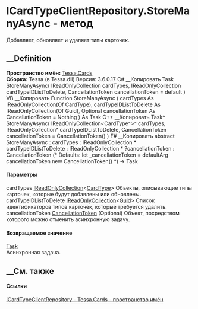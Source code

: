 # ICardTypeClientRepository.StoreManyAsync - метод
Добавляет, обновляет и удаляет типы карточек.
##  __Definition
 **Пространство имён:** [Tessa.Cards](N_Tessa_Cards.htm)  
 **Сборка:** Tessa (в Tessa.dll) Версия: 3.6.0.17
C# __Копировать
     Task StoreManyAsync(
    	IReadOnlyCollection<CardType> cardTypes,
    	IReadOnlyCollection<Guid> cardTypeIDListToDelete,
    	CancellationToken cancellationToken = default
    )
VB __Копировать
     Function StoreManyAsync ( 
    	cardTypes As IReadOnlyCollection(Of CardType),
    	cardTypeIDListToDelete As IReadOnlyCollection(Of Guid),
    	Optional cancellationToken As CancellationToken = Nothing
    ) As Task
C++ __Копировать
    Task^ StoreManyAsync(
    	IReadOnlyCollection<CardType^>^ cardTypes, 
    	IReadOnlyCollection<Guid>^ cardTypeIDListToDelete, 
    	CancellationToken cancellationToken = CancellationToken()
    )
F# __Копировать
     abstract StoreManyAsync : 
            cardTypes : IReadOnlyCollection<CardType> * 
            cardTypeIDListToDelete : IReadOnlyCollection<Guid> * 
            ?cancellationToken : CancellationToken 
    (* Defaults:
            let _cancellationToken = defaultArg cancellationToken new CancellationToken()
    *)
    -> Task 
#### Параметры
cardTypes
[IReadOnlyCollection](https://learn.microsoft.com/dotnet/api/system.collections.generic.ireadonlycollection-1)<[CardType](T_Tessa_Cards_CardType.htm)>
    Объекты, описывающие типы карточек, которые будут добавлены или обновлены.
cardTypeIDListToDelete
[IReadOnlyCollection](https://learn.microsoft.com/dotnet/api/system.collections.generic.ireadonlycollection-1)<[Guid](https://learn.microsoft.com/dotnet/api/system.guid)>
    Список идентификаторов типов карточек, которые требуется удалить.
cancellationToken
[CancellationToken](https://learn.microsoft.com/dotnet/api/system.threading.cancellationtoken)
(Optional)
    Объект, посредством которого можно отменить асинхронную задачу.
#### Возвращаемое значение
[Task](https://learn.microsoft.com/dotnet/api/system.threading.tasks.task)  
Асинхронная задача.
##  __См. также
#### Ссылки
[ICardTypeClientRepository - ](T_Tessa_Cards_ICardTypeClientRepository.htm)
[Tessa.Cards - пространство имён](N_Tessa_Cards.htm)
